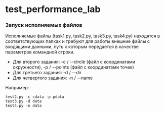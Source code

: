 # test_performance_lab

### Запуск исполняемых файлов
Исполняемые файлы (task1.py, task2.py, task3.py, task4.py) находятся в соответствующих папках и требуют для работы внешние файлы с входящими данными, путь к которым передается в качестве параметров командной строки.
* Для второго задания: -с / --circle (файл с координатами окружности), -p / --points (файл с координатами точек)
* Для третьего задания: -d / --dir
* Для четвертого задания: -n / --name

Например:

    test2.py -с сdata -p pdata
    test3.py -d data
    test4.py -n data
